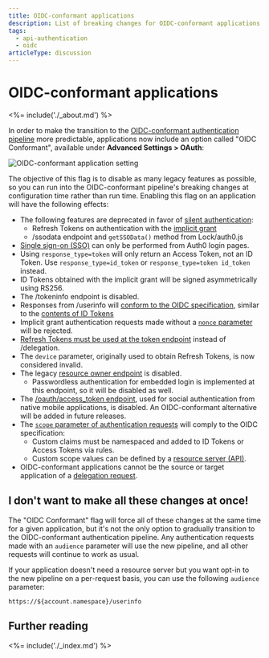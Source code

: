 ```yaml
---
title: OIDC-conformant applications
description: List of breaking changes for OIDC-conformant applications
tags:
  - api-authentication
  - oidc
articleType: discussion
---
```


# OIDC-conformant applications

<%= include('./_about.md') %>

In order to make the transition to the [OIDC-conformant authentication pipeline](/api-auth/tutorials/adoption) more predictable, applications now include an option called "OIDC Conformant", available under **Advanced Settings > OAuth**:

![OIDC-conformant application setting](/media/articles/dashboard/oidc_conformant.png)

The objective of this flag is to disable as many legacy features as possible, so you can run into the OIDC-conformant pipeline's breaking changes at configuration time rather than run time.
Enabling this flag on an application will have the following effects:

* The following features are deprecated in favor of [silent authentication](/api-auth/tutorials/adoption/implicit):
    - Refresh Tokens on authentication with the [implicit grant](/api-auth/tutorials/adoption/implicit)
    - /ssodata endpoint and `getSSOData()` method from Lock/auth0.js
* [Single sign-on (SSO)](/api-auth/tutorials/adoption/single-sign-on) can only be performed from Auth0 login pages.
* Using `response_type=token` will only return an Access Token, not an ID Token. Use `response_type=id_token` or `response_type=token id_token` instead.
* ID Tokens obtained with the implicit grant will be signed asymmetrically using RS256.
* The /tokeninfo endpoint is disabled.
* Responses from /userinfo will [conform to the OIDC specification](https://openid.net/specs/openid-connect-core-1_0.html#UserInfoResponse), similar to the [contents of ID Tokens](/api-auth/tutorials/adoption/scope-custom-claims)
* Implicit grant authentication requests made without a [`nonce` parameter](/api-auth/tutorials/nonce) will be rejected.
* [Refresh Tokens must be used at the token endpoint]() instead of /delegation.
* The `device` parameter, originally used to obtain Refresh Tokens, is now considered invalid.
* The legacy [resource owner endpoint](/api/authentication#database-ad-ldap-active-) is disabled.
    - Passwordless authentication for embedded login is implemented at this endpoint, so it will be disabled as well. 
* The [/oauth/access_token endpoint](/api/authentication#post-oauth-access_token), used for social authentication from native mobile applications, is disabled.
  An OIDC-conformant alternative will be added in future releases.
* The [`scope` parameter of authentication requests](/api-auth/tutorials/adoption/scope-custom-claims) will comply to the OIDC specification:
    - Custom claims must be namespaced and added to ID Tokens or Access Tokens via rules.
    - Custom scope values can be defined by a [resource server (API)](/api-auth/tutorials/adoption/api-tokens).
* OIDC-conformant applications cannot be the source or target application of a [delegation request](/api-auth/tutorials/adoption/delegation).

## I don't want to make all these changes at once!

The "OIDC Conformant" flag will force all of these changes at the same time for a given application, but it's not the only option to gradually transition to the OIDC-conformant authentication pipeline.
Any authentication requests made with an `audience` parameter will use the new pipeline, and all other requests will continue to work as usual.

If your application doesn't need a resource server but you want opt-in to the new pipeline on a per-request basis, you can use the following `audience` parameter:

```
https://${account.namespace}/userinfo
```

## Further reading

<%= include('./_index.md') %>
